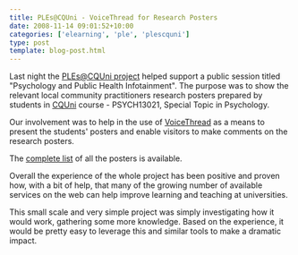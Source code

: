 ```yaml
---
title: PLEs@CQUni - VoiceThread for Research Posters
date: 2008-11-14 09:01:52+10:00
categories: ['elearning', 'ple', 'plescquni']
type: post
template: blog-post.html
---
```

Last night the [PLEs@CQUni project](http://cddu.cqu.edu.au/index.php/PLEs%40CQUni) helped support a public session titled "Psychology and Public Health Infotainment". The purpose was to show the relevant local community practitioners research posters prepared by students in [CQUni](http://www.cqu.edu.au) course - PSYCH13021, Special Topic in Psychology.

Our involvement was to help in the use of [VoiceThread](http://voicethread.com) as a means to present the students' posters and enable visitors to make comments on the research posters.

The [complete list](http://cddu.cqu.edu.au/index.php/Voice_Thread_for_Research_Posters) of all the posters is available.

Overall the experience of the whole project has been positive and proven how, with a bit of help, that many of the growing number of available services on the web can help improve learning and teaching at universities.

This small scale and very simple project was simply investigating how it would work, gathering some more knowledge. Based on the experience, it would be pretty easy to leverage this and similar tools to make a dramatic impact.